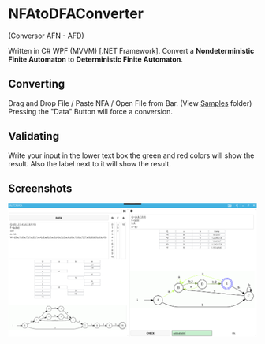 # NFAtoDFAConverter

(Conversor AFN - AFD)

Written in C# WPF (MVVM) [.NET Framework].
Convert a **Nondeterministic Finite Automaton** to **Deterministic Finite Automaton**.

## Converting

Drag and Drop File / Paste NFA / Open File from Bar. (View [Samples](/Samples) folder)
Pressing the "Data" Button will force a conversion.

## Validating

Write your input in the lower text box the green and red colors will show the result.
Also the label next to it will show the result.

## Screenshots
![Window Screenshot](/Screenshots/10-states.png "Screenshot of result window")

